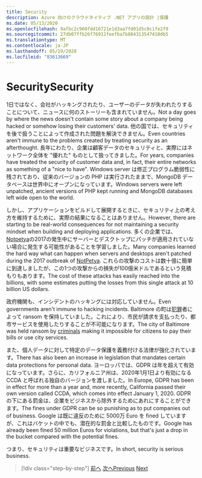 ```yaml
---
title: Security
description: Azure 向けのクラウドネイティブ .NET アプリの設計 |保護
ms.date: 05/13/2020
ms.openlocfilehash: 9afbc2c960fdd16721e1d3aa7fd01d5c0c1fe2f9
ms.sourcegitcommit: 27db07ffb26f76912feefba7b884313547410db5
ms.translationtype: MT
ms.contentlocale: ja-JP
ms.lasthandoff: 05/19/2020
ms.locfileid: "83613669"
---
```

# <a name="security"></a><span data-ttu-id="1b15c-103">Security</span><span class="sxs-lookup"><span data-stu-id="1b15c-103">Security</span></span>

<span data-ttu-id="1b15c-104">1日ではなく、会社がハッキングされたり、ユーザーのデータが失われたりすることについて、ニュースに何のストーリーも含まれていません。</span><span class="sxs-lookup"><span data-stu-id="1b15c-104">Not a day goes by where the news doesn't contain some story about a company being hacked or somehow losing their customers' data.</span></span> <span data-ttu-id="1b15c-105">他の国では、セキュリティを後で扱うことによって作成された問題を解決できません。</span><span class="sxs-lookup"><span data-stu-id="1b15c-105">Even countries aren't immune to the problems created by treating security as an afterthought.</span></span> <span data-ttu-id="1b15c-106">長年にわたり、企業は顧客データのセキュリティと、実際にはネットワーク全体を "優れた" ものとして扱ってきました。</span><span class="sxs-lookup"><span data-stu-id="1b15c-106">For years, companies have treated the security of customer data and, in fact, their entire networks as something of a "nice to have".</span></span> <span data-ttu-id="1b15c-107">Windows server は修正プログラム脆弱性に残されており、従来のバージョンの PHP は実行されたままで、MongoDB データベースは世界中にオープンになっています。</span><span class="sxs-lookup"><span data-stu-id="1b15c-107">Windows servers were left unpatched, ancient versions of PHP kept running and MongoDB databases left wide open to the world.</span></span>

<span data-ttu-id="1b15c-108">しかし、アプリケーションをビルドして展開するときに、セキュリティ上の考え方を維持するために、実際の結果になることはありません。</span><span class="sxs-lookup"><span data-stu-id="1b15c-108">However, there are starting to be real-world consequences for not maintaining a security mindset when building and deploying applications.</span></span> <span data-ttu-id="1b15c-109">多くの企業では、 [Notpetya](https://www.wired.com/story/notpetya-cyberattack-ukraine-russia-code-crashed-the-world/)の2017の発生中にサーバーとデスクトップにパッチが適用されていない場合に発生する可能性があることを学習しました。</span><span class="sxs-lookup"><span data-stu-id="1b15c-109">Many companies learned the hard way what can happen when servers and desktops aren't patched during the 2017 outbreak of [NotPetya](https://www.wired.com/story/notpetya-cyberattack-ukraine-russia-code-crashed-the-world/).</span></span> <span data-ttu-id="1b15c-110">これらの攻撃のコストは数十億に簡単に到達しましたが、この1つの攻撃からの損失が100億米ドルであるという見積もりもあります。</span><span class="sxs-lookup"><span data-stu-id="1b15c-110">The cost of these attacks has easily reached into the billions, with some estimates putting the losses from this single attack at 10 billion US dollars.</span></span>

<span data-ttu-id="1b15c-111">政府機関も、インシデントのハッキングには対応していません。</span><span class="sxs-lookup"><span data-stu-id="1b15c-111">Even governments aren't immune to hacking incidents.</span></span> <span data-ttu-id="1b15c-112">Baltimore の町は[犯罪](https://www.vox.com/recode/2019/5/21/18634505/baltimore-ransom-robbinhood-mayor-jack-young-hackers)者によって ransom を保持していました。これにより、市民が請求を支払ったり、都市サービスを使用したりすることが不可能になります。</span><span class="sxs-lookup"><span data-stu-id="1b15c-112">The city of Baltimore was held ransom by [criminals](https://www.vox.com/recode/2019/5/21/18634505/baltimore-ransom-robbinhood-mayor-jack-young-hackers) making it impossible for citizens to pay their bills or use city services.</span></span>

<span data-ttu-id="1b15c-113">また、個人データに対して特定のデータ保護を義務付ける法律が強化されています。</span><span class="sxs-lookup"><span data-stu-id="1b15c-113">There has also been an increase in legislation that mandates certain data protections for personal data.</span></span> <span data-ttu-id="1b15c-114">ヨーロッパでは、GDPR は年を超えて有効になっています。さらに、カリフォルニア州は、2020年1月1日より有効になる CCDA と呼ばれる独自のバージョンを渡しました。</span><span class="sxs-lookup"><span data-stu-id="1b15c-114">In Europe, GDPR has been in effect for more than a year and, more recently, California passed their own version called CCDA, which comes into effect January 1, 2020.</span></span> <span data-ttu-id="1b15c-115">GDPR の下にある罰金は、企業をビジネスから除外するためにあれにすることができます。</span><span class="sxs-lookup"><span data-stu-id="1b15c-115">The fines under GDPR can be so punishing as to put companies out of business.</span></span> <span data-ttu-id="1b15c-116">Google は既に違反のために 5000万 Euro を fined していますが、これはバケットの中でも、潜在的な罰金と比較したものです。</span><span class="sxs-lookup"><span data-stu-id="1b15c-116">Google has already been fined 50 million Euros for violations, but that's just a drop in the bucket compared with the potential fines.</span></span>

<span data-ttu-id="1b15c-117">つまり、セキュリティは重要なビジネスです。</span><span class="sxs-lookup"><span data-stu-id="1b15c-117">In short, security is serious business.</span></span>

>[!div class="step-by-step"]
><span data-ttu-id="1b15c-118">[前へ](identity-server.md)
>[次へ](azure-security.md)</span><span class="sxs-lookup"><span data-stu-id="1b15c-118">[Previous](identity-server.md)
[Next](azure-security.md)</span></span>
